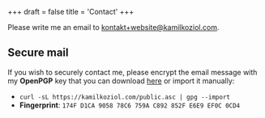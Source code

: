 +++
draft = false
title = 'Contact'
+++

Please write me an email to kontakt+website@kamilkoziol.com.

## Secure mail

If you wish to securely contact me, please encrypt the email message with my **OpenPGP** key that you can download [here](/public.asc) or import it manually:
- `curl -sL https://kamilkoziol.com/public.asc | gpg --import`
- **Fingerprint**: `174F D1CA 9058 78C6 759A C892 852F E6E9 EF0C 0CD4`

